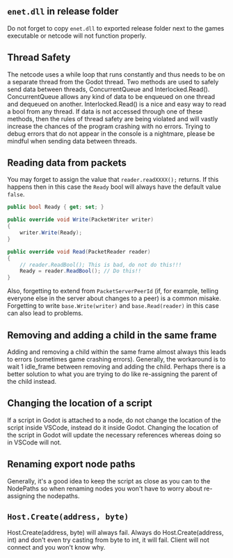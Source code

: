## `enet.dll` in release folder
Do not forget to copy `enet.dll` to exported release folder next to the games executable or netcode will not function properly.

## Thread Safety
The netcode uses a while loop that runs constantly and thus needs to be on a separate thread from the Godot thread. Two methods are used to safely send data between threads, ConcurrentQueue<T> and Interlocked.Read(). ConcurrentQueue<T> allows any kind of data to be enqueued on one thread and dequeued on another. Interlocked.Read() is a nice and easy way to read a bool from any thread. If data is not accessed through one of these methods, then the rules of thread safety are being violated and will vastly increase the chances of the program crashing with no errors. Trying to debug errors that do not appear in the console is a nightmare, please be mindful when sending data between threads.

## Reading data from packets
You may forget to assign the value that `reader.readXXXX();` returns. If this happens then in this case the `Ready` bool will always have the default value `false`.
```cs
public bool Ready { get; set; }

public override void Write(PacketWriter writer)
{
    writer.Write(Ready);
}

public override void Read(PacketReader reader)
{
    // reader.ReadBool(); This is bad, do not do this!!!
    Ready = reader.ReadBool(); // Do this!!
}
```

Also, forgetting to extend from `PacketServerPeerId` (if, for example, telling everyone else in the server about changes to a peer) is a common misake. Forgetting to write `base.Write(writer)` and `base.Read(reader)` in this case can also lead to problems.


## Removing and adding a child in the same frame
Adding and removing a child within the same frame almost always this leads to errors (sometimes game crashing errors). Generally, the workaround is to wait 1 idle_frame between removing and adding the child. Perhaps there is a better solution to what you are trying to do like re-assigning the parent of the child instead.


## Changing the location of a script
If a script in Godot is attached to a node, do not change the location of the script inside VSCode, instead do it inside Godot. Changing the location of the script in Godot will update the necessary references whereas doing so in VSCode will not.


## Renaming export node paths
Generally, it's a good idea to keep the script as close as you can to the NodePaths so when renaming nodes you won't have to worry about re-assigning the nodepaths.


## `Host.Create(address, byte)`
Host.Create(address, byte) will always fail. Always do Host.Create(address, int) and don't even try casting from byte to int, it will fail. Client will not connect and you won't know why.
